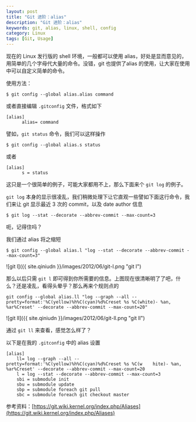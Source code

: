 ```yaml
---
layout: post
title: "Git 进阶：alias"
description: "Git 进阶：alias"
keywords: git, alias, linux, shell, config
category: Linux
tags: [Git, Usage]
---
```


现在的 Linux 发行版的 shell 环境，一般都可以使用 alias，好处是显而意见的，用简单的几个字母代大量的命令。没错，git 也提供了alias 的使用，让大家在使用中可以自定义简单的命令。

使用方法：

    $ git config --global alias.alias command

或者直接编辑 `.gitconfig` 文件，格式如下

```
[alias]
      alias= command
```

<!-- more -->

譬如，`git status` 命令，我们可以这样操作

    $ git config --global alias.s status

或者

```
[alias]
      s = status
```

这只是一个很简单的例子，可能大家都用不上，那么下面来个 `git log` 的例子。

`git log` 本身的显示很凌乱，我们稍微处理下让它直观一些譬如下面这行命令，我们来让 git 显示最近 3 次的 commit，以及 date author 信息

    $ git log --stat --decorate --abbrev-commit --max-count=3

呃，记得住吗？

我们通过 alias 将之缩短

    $ git config --global alias.l "log --stat --decorate --abbrev-commit --max-count=3"

![git l]({{ site.qiniudn }}/images/2012/06/git-l.png "git l")

那么以后只需 `git l` 即可得到你所需要的信息。上图现在很清晰明了了吧，什么？还是凌乱，看得头晕乎？那么再来个规则点的

```
git config --global alias.ll "log --graph --all --pretty=format:'%C(yellow)%h%C(cyan)%d%Creset %s %C(white)- %an, %ar%Creset' --decorate --abbrev-commit --max-count=20"
```

![git ll]({{ site.qiniudn }}/images/2012/06/git-ll.png "git ll")

通过 `git ll` 来查看，感觉怎么样了？

以下是在我的 `.gitconfig` 中的 alias 设置

```
[alias]
    ll= log --graph --all --pretty=format:'%C(yellow)%h%C(cyan)%d%Creset %s %C(w    hite)- %an, %ar%Creset' --decorate --abbrev-commit --max-count=20
    l = log --stat --decorate --abbrev-commit --max-count=3
    sbi = submodule init
    sbu = submodule update
    sbp = submodule foreach git pull
    sbc = submodule foreach git checkout master
```

参考资料：[https://git.wiki.kernel.org/index.php/Aliases](https://git.wiki.kernel.org/index.php/Aliases)
